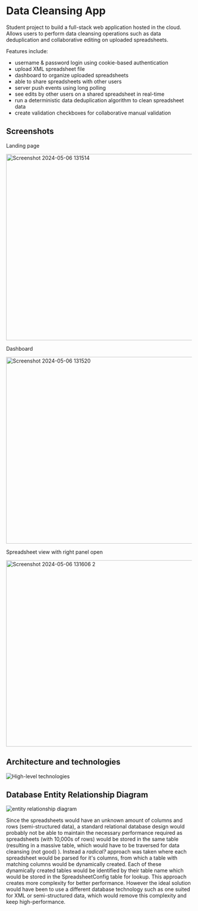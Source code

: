 # Data Cleansing App
Student project to build a full-stack web application hosted in the cloud.
Allows users to perform data cleansing operations such as data deduplication and collaborative editing on uploaded spreadsheets.

Features include:
- username & password login using cookie-based authentication
- upload XML spreadsheet file
- dashboard to organize uploaded spreadsheets
- able to share spreadsheets with other users
- server push events using long polling
- see edits by other users on a shared spreadsheet in real-time
- run a deterministic data deduplication algorithm to clean spreadsheet data
- create validation checkboxes for collaborative manual validation

## Screenshots

Landing page

<img width="505" alt="Screenshot 2024-05-06 131514" src="https://github.com/shibaholic/datacleansingapp/assets/148887683/2777b3bc-3d33-4862-8fe7-398de623615b">

Dashboard

<img width="506" alt="Screenshot 2024-05-06 131520" src="https://github.com/shibaholic/datacleansingapp/assets/148887683/e8cb03f9-4dde-4206-a1dd-8de699f6e3fd">

Spreadsheet view with right panel open

<img width="505" alt="Screenshot 2024-05-06 131606 2" src="https://github.com/shibaholic/datacleansingapp/assets/148887683/857296f2-5947-46d0-89e4-3d0a6d0a4da9">

## Architecture and technologies
![High-level technologies](https://github.com/shibaholic/datacleansingapp/assets/148887683/58305886-fd32-4f7a-8c1d-f7d2f15c367a)

## Database Entity Relationship Diagram
![entity relationship diagram](https://github.com/shibaholic/datacleansingapp/assets/148887683/99e9a301-03ce-4996-8e91-518f4d7c0014)

Since the spreadsheets would have an unknown amount of columns and rows (semi-structured data), a standard relational database design would probably not be able to maintain the necessary performance required as spreadsheets (with 10,000s of rows) would be stored in the same table (resulting in a massive table, which would have to be traversed for data cleansing (not good) ). 
Instead a _radical?_ approach was taken where each spreadsheet would be parsed for it's columns, from which a table with matching columns would be dynamically created. Each of these dynamically created tables would be identified by their table name which would be stored in the SpreadsheetConfig table for lookup. This approach creates more complexity for better performance.
However the ideal solution would have been to use a different database technology such as one suited for XML or semi-structured data, which would remove this complexity and keep high-performance.
